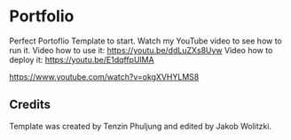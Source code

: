 # Portfolio

Perfect Portoflio Template to start.
Watch my YouTube video to see how to run it.
Video how to use it:
https://youtu.be/ddLuZXs8Uyw
Video how to deploy it:
https://youtu.be/E1dqffpUlMA

https://www.youtube.com/watch?v=okgXVHYLMS8

## Credits

Template was created by Tenzin Phuljung and edited by Jakob Wolitzki.

